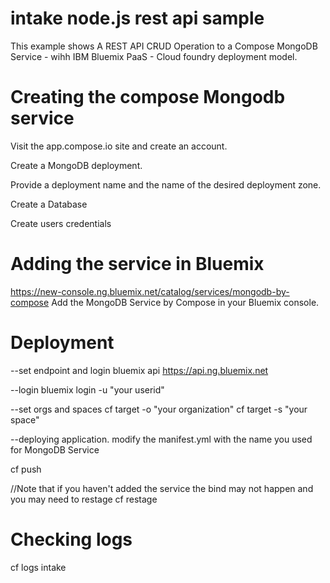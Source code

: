 # intake node.js rest api sample

This example shows A REST API CRUD Operation to a Compose MongoDB Service - wihh IBM Bluemix PaaS - Cloud foundry deployment model.

# Creating the compose Mongodb service
Visit the app.compose.io site and create an account.

Create a MongoDB deployment.

Provide a deployment name and the name of the desired deployment zone. 

Create a Database

Create users credentials 

# Adding the service in Bluemix
https://new-console.ng.bluemix.net/catalog/services/mongodb-by-compose
Add the MongoDB Service by Compose in your Bluemix console. 

# Deployment
--set endpoint and login
bluemix api https://api.ng.bluemix.net

--login
bluemix login -u "your userid" 

--set orgs and spaces
cf target -o "your organization"
cf target -s "your space"

--deploying application.
modify the manifest.yml with the  name you used for MongoDB Service

cf push 

//Note that if you haven't added the service the bind may not happen and you may need to restage
cf restage 

# Checking logs 

cf logs intake 
